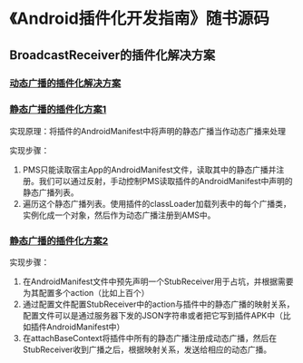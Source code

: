 # 《Android插件化开发指南》随书源码

## BroadcastReceiver的插件化解决方案
### [动态广播的插件化解决方案](./Receiver1.0)
### [静态广播的插件化方案1](./Receiver1.1)
实现原理：将插件的AndroidManifest中将声明的静态广播当作动态广播来处理

实现步骤：
1. PMS只能读取宿主App的AndroidManifest文件，读取其中的静态广播并注册。我们可以通过反射，手动控制PMS读取插件的AndroidManifest中声明的静态广播列表。
2. 遍历这个静态广播列表。使用插件的classLoader加载列表中的每个广播类，实例化成一个对象，然后作为动态广播注册到AMS中。
### [静态广播的插件化方案2](./Receiver1.2)
实现步骤：
1. 在AndroidManifest文件中预先声明一个StubReceiver用于占坑，并根据需要为其配置多个action（比如上百个）
2. 通过配置文件配置StubReceiver中的action与插件中的静态广播的映射关系，配置文件可以是通过服务器下发的JSON字符串或者把它写到插件APK中（比如插件AndroidManifest中）
3. 在attachBaseContext将插件中所有的静态广播注册成动态广播，然后在StubReceiver收到广播之后，根据映射关系，发送给相应的动态广播。

